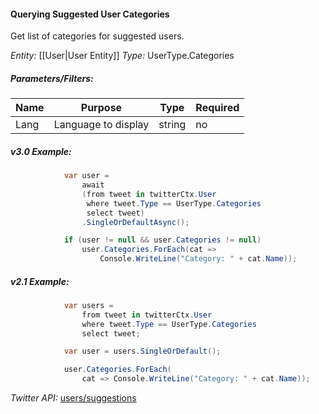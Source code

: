 #### Querying Suggested User Categories

Get list of categories for suggested users.

*Entity:* [[User|User Entity]]
*Type:* UserType.Categories

##### Parameters/Filters:

| Name | Purpose | Type | Required |
|------|---------|------|----------|
| Lang | Language to display | string | no |

##### v3.0 Example:

```c#
            var user =
                await
                (from tweet in twitterCtx.User
                 where tweet.Type == UserType.Categories
                 select tweet)
                .SingleOrDefaultAsync();

            if (user != null && user.Categories != null)
                user.Categories.ForEach(cat => 
                    Console.WriteLine("Category: " + cat.Name));
```

##### v2.1 Example:

```c#
            var users =
                from tweet in twitterCtx.User
                where tweet.Type == UserType.Categories
                select tweet;

            var user = users.SingleOrDefault();

            user.Categories.ForEach(
                cat => Console.WriteLine("Category: " + cat.Name));
```

*Twitter API:* [users/suggestions](https://developer.twitter.com/en/docs/accounts-and-users/follow-search-get-users/api-reference/get-users-suggestions)